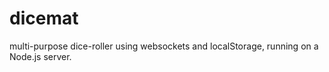 dicemat
=======

multi-purpose dice-roller using websockets and localStorage, running on a Node.js server.
